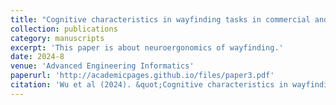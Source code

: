 ```yaml
---
title: "Cognitive characteristics in wayfinding tasks in commercial and residential districts during daytime and nighttime: A comprehensive neuroergonomic study"
collection: publications
category: manuscripts
excerpt: 'This paper is about neuroergonomics of wayfinding.'
date: 2024-8
venue: 'Advanced Engineering Informatics'
paperurl: 'http://academicpages.github.io/files/paper3.pdf'
citation: 'Wu et al (2024). &quot;Cognitive characteristics in wayfinding tasks in commercial and residential districts during daytime and nighttime: A comprehensive neuroergonomic study.&quot; <i>Advanced Engineering Informatics</i>. 1(3).'
---
```



